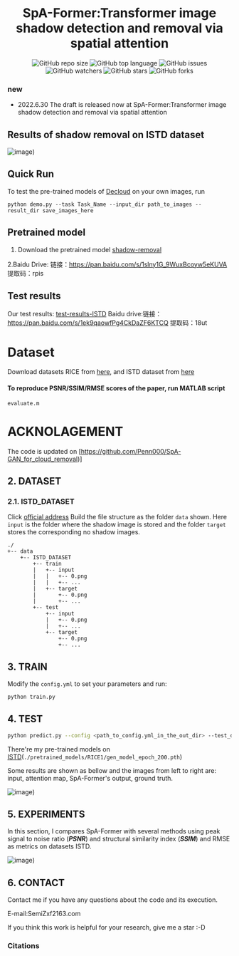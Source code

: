 <div align="center">
<h1>SpA-Former:Transformer image shadow detection and removal via spatial attention  </h1>
</div>

<div align="center">
<img alt="GitHub repo size" src="https://img.shields.io/github/repo-size/zhangbaijin/Spatial-Transformer-shadow-removal?color=green"> <img alt="GitHub top language" src="https://img.shields.io/github/languages/top/zhangbaijin/Spatial-Transformer-shadow-removal">  <img alt="GitHub issues" src="https://img.shields.io/github/issues/zhangbaijin/Spatial-Transformer-shadow-removal"> 
</div>
<div align="center">
<img alt="GitHub watchers" src="https://img.shields.io/github/watchers/zhangbaijin/Spatial-Transformer-shadow-removal?style=social"> <img alt="GitHub stars" src="https://img.shields.io/github/stars/zhangbaijin/Spatial-Transformer-shadow-removal"> <img alt="GitHub forks" src="https://img.shields.io/github/forks/zhangbaijin/Spatial-Transformer-shadow-removal?style=social">
</div>


### new

- 2022.6.30  The draft is released now at 
SpA-Former:Transformer image shadow detection and removal via spatial attention  
## Results of shadow removal on ISTD dataset

![image](https://github.com/zhangbaijin/Spatial-Transformer-shadow-removal/blob/main/result.png))

## Quick Run

To test the pre-trained models of [Decloud](https://drive.google.com/drive/folders/1hJQVQopWMD0WazeQzZC2eDbtirXkGILO?usp=sharing) on your own images, run 
```
python demo.py --task Task_Name --input_dir path_to_images --result_dir save_images_here
```

## Pretrained model


1. Download the pretrained model [shadow-removal]([https://drive.google.com/drive/folders/1hJQVQopWMD0WazeQzZC2eDbtirXkGILO?usp=sharing](https://drive.google.com/drive/folders/1pxwwAfwnGKkLj-GAlkVCevbEQM4basgR?usp=sharing))

2.Baidu Drive: 链接：https://pan.baidu.com/s/1slny1G_9WuxBcoyw5eKUVA  提取码：rpis
## Test results
Our test results:  [test-results-ISTD]([https://drive.google.com/file/d/1m-zE9wxiEL8lO8pX5n65cbi0GQaAGSPr/view?usp=sharing])
Baidu drive:链接：https://pan.baidu.com/s/1ek9qaowfPg4CkDaZF6KTCQ  提取码：18ut

# Dataset 
Download datasets RICE from [here](https://github.com/BUPTLdy/RICE_DATASET), and ISTD dataset from [here](https://github.com/nhchiu/Shadow-Removal-ISTD)

#### To reproduce PSNR/SSIM/RMSE scores of the paper, run MATLAB script
```
evaluate.m
```
# ACKNOLAGEMENT
The code is updated on [https://github.com/Penn000/SpA-GAN_for_cloud_removal)]

## 2. DATASET

### 2.1. ISTD_DATASET

Click [official address]([here](https://github.com/nhchiu/Shadow-Removal-ISTD)) Build the file structure as the folder `data` shown. Here `input` is the folder where the shadow image is stored and the folder `target` stores the corresponding no shadow images.

```
./
+-- data
    +--	ISTD_DATASET
        +-- train
        |   +-- input
        |   |   +-- 0.png
        |   |   +-- ...
        |   +-- target
        |       +-- 0.png
        |       +-- ...
        +-- test
            +-- input
            |   +-- 0.png
            |   +-- ...
            +-- target
                +-- 0.png
                +-- ...
```

## 3. TRAIN

Modify the `config.yml` to set your parameters and run:

```bash
python train.py
```

## 4. TEST

```bash
python predict.py --config <path_to_config.yml_in_the_out_dir> --test_dir <path_to_a_directory_stored_test_data> --out_dir <path_to_an_output_directory> --pretrained <path_to_a_pretrained_model> --cuda
```

There're my pre-trained models on [ISTD](./pretrained_models/RICE1/)(`./pretrained_models/RICE1/gen_model_epoch_200.pth`) 

Some results are shown as bellow and the images from left to right are: input, attention map, SpA-Former's output, ground truth.

![image](https://github.com/zhangbaijin/Spatial-Transformer-shadow-removal/blob/main/106-2.png))

## 5. EXPERIMENTS

In this section, I compares SpA-Former with several methods using peak signal to noise ratio (***PSNR***) and structural similarity index (***SSIM***)  and RMSE as metrics on datasets ISTD.

![image](https://github.com/zhangbaijin/Spatial-Transformer-shadow-removal/blob/main/compare.jpg))

## 6. CONTACT

Contact me if you have any questions about the code and its execution.

E-mail:SemiZxf2163.com

If you think this work is helpful for your research, give me a star :-D

### Citations





